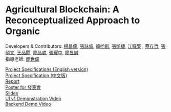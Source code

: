 # Agricultural Blockchain: A Reconceptualized Approach to Organic
Developers & Contributors: [楊昌儒](https://github.com/fstp3000), [張詠盛](), [韓哈斯](https://github.com/Gearlad), [張凱捷](), [江祿檠]() , [蔡存哲](), [張碩文](), [王品閎](), [廖品崴](), [張耀中](), [廖昱誠]()<br>
指導老師: [廖世偉]()<br>

[Project Specifications (English version)](https://hackmd.io/DXm2kS-TS3i9zp3QAuiGng)<br>
[Project Specification (中文版)](https://sites.google.com/site/ntublockchain2019/homework/final-termproject)<br>
[Report](https://github.com/fstp3000/final_project/blob/master/report.md)<br>
[Poster for 發表會](https://docs.google.com/presentation/d/1MaGXhfOLhXrsJEaTGvz4ov_wu7Qwn5l2Sf9nSmpS2T8/edit#slide=id.p1)<br>
[Slides](https://www.dropbox.com/s/ihqmx9mwa4f3aaz/Agricultural%20Blockchain.pptx?dl=0#)<br>
[UI v1 Demonstration Video](https://drive.google.com/drive/folders/0B4grlNmLBlDyd01TQjNhU0lXOTg?fbclid=IwAR064R-YlPI9XVmpjse5pDa90gdSnK-MGE8yJvLYGP2gKFI8OZ78RlYHly8)<br>
[Backend Demo Video](https://drive.google.com/file/d/1Bh6v_AUeiwfN7swv1roYU6u2Pshyu0hf/view?fbclid=IwAR01rYGVdeIZMUdOEQQmxmSsmHOI4HT1WQAAVtjKHAjSuNFbBEplscqpCJQ)<br>
